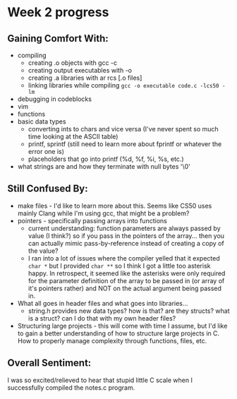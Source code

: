 
# Week 2 progress

## Gaining Comfort With:

* compiling
    - creating .o objects with gcc -c
    - creating output executables with -o
    - creating .a libraries with ar rcs [.o files] 
    - linking libraries while compiling `gcc -o executable code.c -lcs50 -lm`
* debugging in codeblocks
* vim
* functions
* basic data types
    - converting ints to chars and vice versa (I've never spent so much time looking at the ASCII table)
    - printf, sprintf (still need to learn more about fprintf or whatever the error one is)
    - placeholders that go into printf (%d, %f, %i, %s, etc.)
* what strings are and how they terminate with null bytes '\0'


## Still Confused By:

* make files - I'd like to learn more about this. Seems like CS50 uses mainly Clang while I'm using gcc, that might be a problem?
* pointers - specifically passing arrays into functions
    - current understanding: function parameters are always passed by value (I think?) so if you pass in the pointers of the array... then you can actually mimic pass-by-reference instead of creating a copy of the value?
    - I ran into a lot of issues where the compiler yelled that it expected `char *` but I provided `char **` so I think I got a little too asterisk happy. In retrospect, it seemed like the asterisks were only required for the parameter definition of the array to be passed in (or array of it's pointers rather) and NOT on the actual argument being passed in. 
* What all goes in header files and what goes into libraries...
    - string.h provides new data types? how is that? are they structs? what is a struct? can I do that with my own header files?
* Structuring large projects - this will come with time I assume, but I'd like to gain a better understanding of how to structure large projects in C. How to properly manage complexity through functions, files, etc.


## Overall Sentiment:

I was so excited/relieved to hear that stupid little C scale when I successfully compiled the notes.c program.


